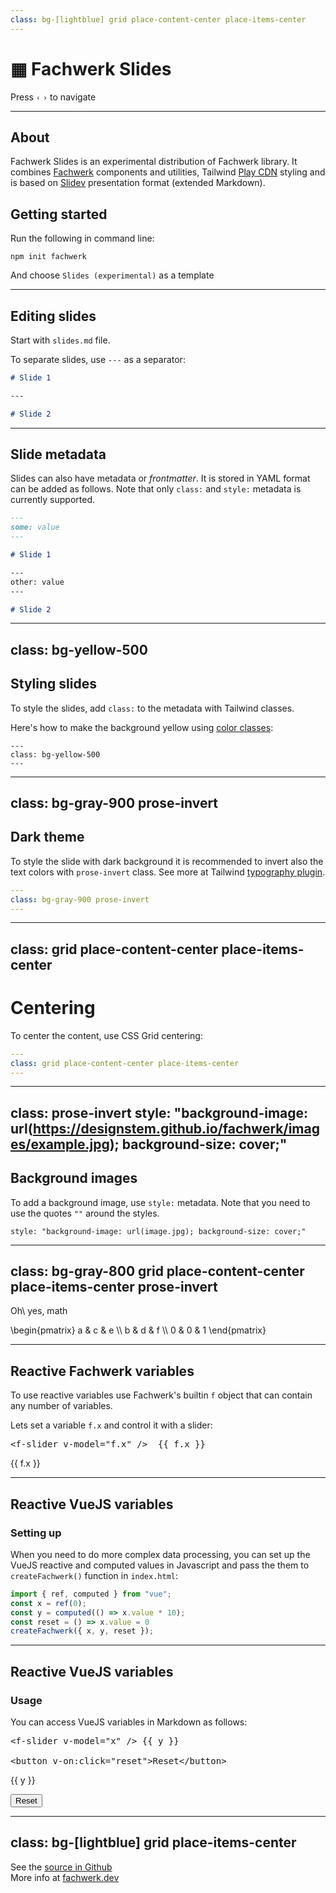 ```yaml
---
class: bg-[lightblue] grid place-content-center place-items-center	
---
```


# ▦ Fachwerk Slides

Press `‹` `›` to navigate

---

## About

Fachwerk Slides is an experimental distribution of Fachwerk library. It combines [Fachwerk](https://fachwerk.dev/) components and utilities, Tailwind [Play CDN](https://tailwindcss.com/docs/installation/play-cdn)  styling and is based on [Slidev](https://sli.dev/guide/syntax.html) presentation format (extended Markdown).

## Getting started

Run the following in command line:

```
npm init fachwerk
```

And choose `Slides (experimental)` as a template

---

## Editing slides

Start with `slides.md` file. 

To separate slides, use `---` as a separator:

```md
# Slide 1

---

# Slide 2

```

---

## Slide metadata

Slides can also have metadata or _frontmatter_. It is stored in YAML format can be added as follows. Note that only `class:` and `style:` metadata is currently supported.

```md
---
some: value
---

# Slide 1

---
other: value
---

# Slide 2

```

---
class: bg-yellow-500
---

## Styling slides

To style the slides, add `class:` to the metadata with Tailwind classes.

Here's how to make the background yellow using [color classes](https://tailwindcss.com/docs/background-color):


```
---
class: bg-yellow-500
---
```

---
class: bg-gray-900 prose-invert
---

## Dark theme

To style the slide with dark background it is recommended to invert also the text colors with `prose-invert` class. See more at Tailwind [typography plugin](https://tailwindcss.com/docs/typography-plugin).

```yaml
---
class: bg-gray-900 prose-invert
---
```

---
class: grid place-content-center place-items-center	
---

# Centering

To center the content, use CSS Grid centering:

```yaml
---
class: grid place-content-center place-items-center	
---
```

---
class: prose-invert
style: "background-image: url(https://designstem.github.io/fachwerk/images/example.jpg); background-size: cover;"
---

## Background images

To add a background image, use `style:` metadata. Note that you need to use the quotes `""` around the styles.

`style: "background-image: url(image.jpg); background-size: cover;"`


---
class: bg-gray-800 grid place-content-center place-items-center prose-invert
---

<f-math>Oh\ yes, math</f-math>

<f-math>\begin{pmatrix} a & c & e \\\\ b & d & f \\\\ 0 & 0 & 1 \end{pmatrix}</f-math>

---


## Reactive Fachwerk variables

To use reactive variables use Fachwerk's builtin `f` object that can contain any number of variables.

Lets set a variable `f.x` and control it with a slider:

<pre v-pre>
&lt;f-slider v-model="f.x" />  {{ f.x }}
</pre>

<f-slider v-model="f.x" /> {{ f.x }}

---

## Reactive VueJS variables

### Setting up

When you need to do more complex data processing, you can set up the VueJS reactive and computed values in Javascript and pass the them to `createFachwerk()` function in `index.html`:

```js
import { ref, computed } from "vue";
const x = ref(0);
const y = computed(() => x.value * 10);
const reset = () => x.value = 0
createFachwerk({ x, y, reset });
```

---

## Reactive VueJS variables

### Usage

You can access VueJS variables in Markdown as follows:

<pre v-pre>
&lt;f-slider v-model="x" /> {{ y }}

&lt;button v-on:click="reset">Reset&lt/button>
</pre>

<f-slider v-model="x" /> {{ y }}

<button class="border-2 border-gray-600 px-3 py-1 rounded" v-on:click="reset">Reset</button>

---
class: bg-[lightblue] grid place-items-center 
---

<f-svg centered>
  <path
    :d="circlepoints(16,50)
      .map(point => circlepath(50,point))
      .join(' ')
    "
    fill="none"
    stroke="black"
    stroke-width="2"
  />
</f-svg>

See the [source in Github](https://github.com/fachwerk-dev/create-fachwerk/tree/main/slides)<br />More info at [fachwerk.dev](https://fachwerk.dev/)
